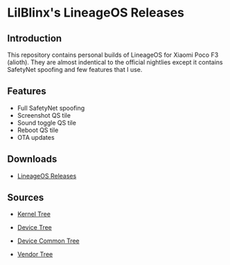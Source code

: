 # LilBlinx's LineageOS Releases

## Introduction

This repository contains personal builds of LineageOS for Xiaomi Poco F3 (alioth). They are almost indentical to the official nightlies except it contains SafetyNet spoofing and few features that I use.

## Features

- Full SafetyNet spoofing
- Screenshot QS tile
- Sound toggle QS tile
- Reboot QS tile
- OTA updates

## Downloads

- [LineageOS Releases](https://github.com/davidtrpcevski/LineageOS-Releases/releases)

## Sources

- [Kernel Tree](https://github.com/Android-Device-Development/android_kernel_xiaomi_sm8250)

- [Device Tree](https://github.com/Android-Device-Development/android_device_xiaomi_alioth)

- [Device Common Tree](https://github.com/Android-Device-Development/android_device_xiaomi_sm8250-common)

- [Vendor Tree](https://github.com/Android-Device-Development/proprietary_vendor_xiaomi)
